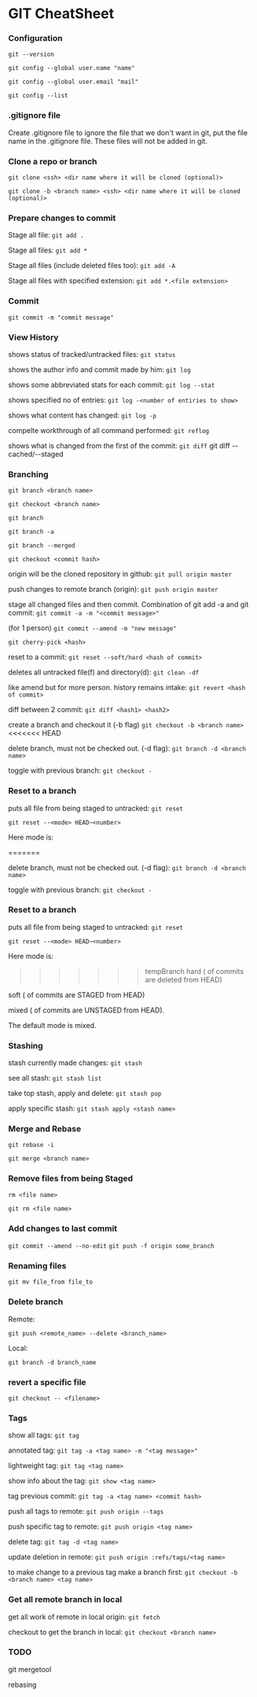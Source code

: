 # GIT CheatSheet

### Configuration

`git --version`

`git config --global user.name "name"`

`git config --global user.email "mail"`

`git config --list`


### .gitignore file

Create .gitignore file to ignore the file that we don't want in git, put the file name in the .gitignore file. These files will not be added in git.

### Clone a repo or branch

`git clone <ssh> <dir name where it will be cloned (optional)>`

`git clone -b <branch name> <ssh> <dir name where it will be cloned (optional)>`


### Prepare changes to commit

Stage all file: `git add . `

Stage all files: `git add *`

Stage all files (include deleted files too): `git add -A`

Stage all files with specified extension: `git add *.<file extension>`

### Commit

`git commit -m "commit message"`

### View History

shows status of tracked/untracked files: `git status`

shows the author info and commit made by him: `git log`

shows some abbreviated stats for each commit: `git log --stat`

shows specified no of entries: `git log -<number of entiries to show>`

shows what content has changed: `git log -p`


compelte workthrough of all command performed: `git reflog`

shows what is changed from the first of the commit: `git diff` 
git diff --cached/--staged

### Branching

`git branch <branch name>`

`git checkout <branch name>`

`git branch`

`git branch -a`

`git branch --merged`

`git checkout <commit hash>`

origin will be the cloned repository in github: `git pull origin master`

push changes to remote branch (origin): `git push origin master`

stage all changed files and then commit. Combination of git add -a and git commit: `git commit -a -m "<commit message>"`

(for 1 person) `git commit --amend -m "new message"`

`git cherry-pick <hash>`

reset to a commit: `git reset --soft/hard <hash of commit>`

deletes all untracked file(f) and directory(d): `git clean -df` 


like amend but for more person. history remains intake: `git revert <hash of commit>`

diff between 2 commit: `git diff <hash1> <hash2>`

create a branch and checkout it (-b flag) `git checkout -b <branch name>` 
<<<<<<< HEAD

delete branch, must not be checked out. (-d flag): `git branch -d <branch name>`

toggle with previous branch: `git checkout - ` 

### Reset to a branch

puts all file from being staged to untracked: `git reset`

`git reset --<mode> HEAD~<number>`

Here mode is:

=======

delete branch, must not be checked out. (-d flag): `git branch -d <branch name>`

toggle with previous branch: `git checkout - ` 

### Reset to a branch

puts all file from being staged to untracked: `git reset`

`git reset --<mode> HEAD~<number>`

Here mode is:

>>>>>>> tempBranch
hard (<number> of commits are deleted from HEAD)

soft (<number> of commits are STAGED from HEAD)

mixed (<number> of commits are UNSTAGED from HEAD). 

The default mode is mixed.

### Stashing

stash currently made changes: `git stash`

see all stash: `git stash list`

take top stash, apply and delete: `git stash pop` 

apply specific stash: `git stash apply <stash name>`

### Merge and Rebase

`git rebase -i`

`git merge <branch name>`

### Remove files from being Staged
`rm <file name>`

`git rm <file name>`

### Add changes to last commit

`git commit --amend --no-edit`
`git push -f origin some_branch` 


### Renaming files

`git mv file_from file_to`


### Delete branch

Remote:

`git push <remote_name> --delete <branch_name>`

Local:

`git branch -d branch_name`

### revert a specific file

`git checkout -- <filename>`

### Tags

show all tags: `git tag`

annotated tag: `git tag -a <tag name> -m "<tag message>"`

lightweight tag: `git tag <tag name>`

show info about the tag: `git show <tag name>`

tag previous commit: `git tag -a <tag name> <commit hash>`

push all tags to remote: `git push origin --tags`

push specific tag to remote: `git push origin <tag name>`

delete tag: `git tag -d <tag name>`

update deletion in remote: `git push origin :refs/tags/<tag name>`

to make change to a previous tag make a branch first: `git checkout -b <branch name> <tag name>`

### Get all remote branch in local

get all work of remote in local origin: `git fetch`

checkout to get the branch in local: `git checkout <branch name>`



### TODO

git mergetool

rebasing